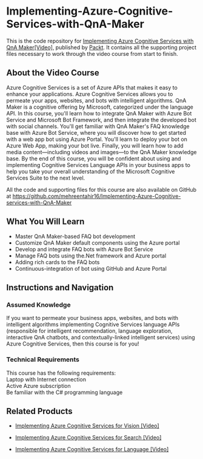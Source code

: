 # Implementing-Azure-Cognitive-Services-with-QnA-Maker

This is the code repository for [Implementing Azure Cognitive Services with QnA Maker[Video]](https://www.packtpub.com/), published by [Packt](https://www.packtpub.com/?utm_source=github). It contains all the supporting project files necessary to work through the video course from start to finish.

## About the Video Course
Azure Cognitive Services is a set of Azure APIs that makes it easy to enhance your applications. Azure Cognitive Services allows you to permeate your apps, websites, and bots with intelligent algorithms. QnA Maker is a cognitive offering by Microsoft, categorized under the language API.
In this course, you'll learn how to integrate QnA Maker with Azure Bot Service and Microsoft Bot Framework, and then integrate the developed bot with social channels. You'll get familiar with QnA Maker's FAQ knowledge base with Azure Bot Service, where you will discover how to get started with a web app bot using Azure Portal. You'll learn to deploy your bot on Azure Web App, making your bot live. Finally, you will learn how to add media content—including videos and images—to the QnA Maker knowledge base. By the end of this course, you will be confident about using and implementing Cognitive Services Language APIs in your business apps to help you take your overall understanding of the Microsoft Cognitive Services Suite to the next level.

All the code and supporting files for this course are also available on GitHub at https://github.com/mehreentahir16/Implementing-Azure-Cognitive-services-with-QnA-Maker 

<H2>What You Will Learn</H2>
<DIV class=book-info-will-learn-text>
<UL>
<LI>Master QnA Maker-based FAQ bot development
<LI>Customize QnA Maker default components using the Azure portal
<LI>Develop and integrate FAQ bots with Azure Bot Service
<LI>Manage FAQ bots using the.Net framework and Azure portal
<LI>Adding rich cards to the FAQ bots
<LI>Continuous-integration of bot using GitHub and Azure Portal
</LI></UL></DIV>

## Instructions and Navigation
### Assumed Knowledge
If you want to permeate your business apps, websites, and bots with intelligent algorithms implementing Cognitive Services language APIs (responsible for intelligent recommendation, language exploration, interactive QnA chatbots, and contextually-linked intelligent services) using Azure Cognitive Services, then this course is for you!	

### Technical Requirements
This course has the following requirements:<br/>
Laptop with Internet connection <br/>
Active Azure subscription <br/>
Be familiar with the C# programming language  <br/> 



## Related Products
* [Implementing Azure Cognitive Services for Vision [Video]](https://www.packtpub.com/in/application-development/implementing-azure-cognitive-services-vision-video)

* [Implementing Azure Cognitive Services for Search [Video]](https://www.packtpub.com/in/application-development/implementing-azure-cognitive-services-search-video)

* [Implementing Azure Cognitive Services for Language [Video]](https://www.packtpub.com/data/implementing-azure-cognitive-services-for-language-video)


